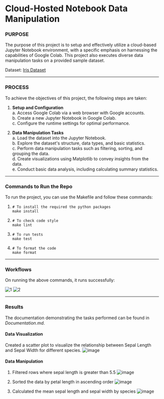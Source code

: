 # Cloud-Hosted Notebook Data Manipulation

### PURPOSE

The purpose of this project is to setup and effectively utilize a cloud-based Jupyter Notebook environment, with a specific emphasis on harnessing the capabilities of Google Colab. This project also executes diverse data manipulation tasks on a provided sample dataset.

Dataset: [Iris Dataset](https://gist.github.com/netj/8836201)

***

### PROCESS

To achieve the objectives of this project, the following steps are taken:

1. **Setup and Configuration**  
   a. Access Google Colab via a web browser with Google accounts.  
   b. Create a new Jupyter Notebook in Google Colab.  
   c. Configure the runtime settings for optimal performance.  

2. **Data Manipulation Tasks**  
   a. Load the dataset into the Jupyter Notebook.  
   b. Explore the dataset's structure, data types, and basic statistics.  
   c. Perform data manipulation tasks such as filtering, sorting, and grouping the data.  
   d. Create visualizations using Matplotlib to convey insights from the data.  
   e. Conduct basic data analysis, including calculating summary statistics.  
   
***

### Commands to Run the Repo

To run the project, you can use the Makefile and follow these commands:
1. ```
   # To install the required the python packages
   make install
   ```
2. ```
   # To check code style
   make lint
   ```
3. ```
   # To run tests
   make test
   ```
4. ```
   # To format the code
   make format
   ```

***

### Workflows

On running the above commands, it runs successfully:

![1](https://github.com/afraa-n/afraa-noureen_Mini-Project-9/assets/143756865/0cea640f-1af7-4b30-9b99-38c5432f6324)
![2](https://github.com/afraa-n/afraa-noureen_Mini-Project-9/assets/143756865/9022f67d-22a5-485a-b881-d8a40ba4d5a5)

***

### Results

The documentation demonstrating the tasks performed can be found in _Documentation.md_.

#### Data Visualization
Created a scatter plot to visualize the relationship between Sepal Length and Sepal Width for different species.
![image](https://github.com/afraa-n/afraa-noureen_Mini-Project-9/assets/143756865/3277a351-f838-4b86-a3a0-195963ae24fe)

#### Data Manipulation
1. Filtered rows where sepal length is greater than 5.5
![image](https://github.com/afraa-n/afraa-noureen_Mini-Project-9/assets/143756865/00fa416f-8a6b-478c-a2bf-e0d84bd0fd0a)

2. Sorted the data by petal length in ascending order
![image](https://github.com/afraa-n/afraa-noureen_Mini-Project-9/assets/143756865/9601a1d7-7743-4624-9688-7873f8b1a12d)

3. Calculated the mean sepal length and sepal width by species
![image](https://github.com/afraa-n/afraa-noureen_Mini-Project-9/assets/143756865/4dadbbf1-2607-4f1f-9e6c-467da49ea815)
